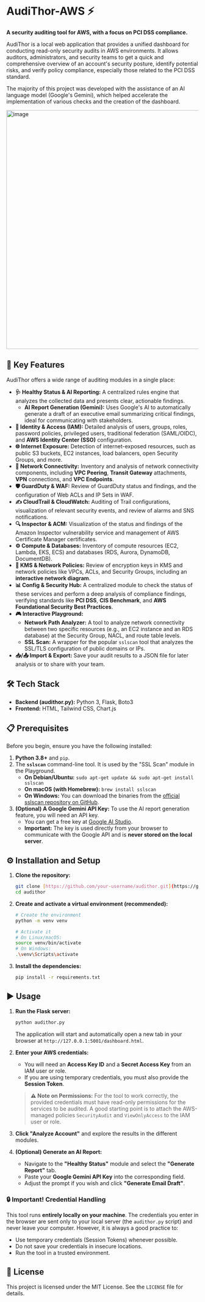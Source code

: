 # AudiThor-AWS ⚡️

**A security auditing tool for AWS, with a focus on PCI DSS compliance.**

AudiThor is a local web application that provides a unified dashboard for conducting read-only security audits in AWS environments. It allows auditors, administrators, and security teams to get a quick and comprehensive overview of an account's security posture, identify potential risks, and verify policy compliance, especially those related to the PCI DSS standard.

The majority of this project was developed with the assistance of an AI language model (Google's Gemini), which helped accelerate the implementation of various checks and the creation of the dashboard.

<img width="1848" height="625" alt="image" src="https://github.com/user-attachments/assets/b3b9e1ff-85e6-4871-be53-e9ecaaf313a8" />


## 🚀 Key Features

AudiThor offers a wide range of auditing modules in a single place:

* **🩺 Healthy Status & AI Reporting:** A centralized rules engine that analyzes the collected data and presents clear, actionable findings.
    * **AI Report Generation (Gemini):** Uses Google's AI to automatically generate a draft of an executive email summarizing critical findings, ideal for communicating with stakeholders.
* **👤 Identity & Access (IAM):** Detailed analysis of users, groups, roles, password policies, privileged users, traditional federation (SAML/OIDC), and **AWS Identity Center (SSO)** configuration.
* **🌐 Internet Exposure:** Detection of internet-exposed resources, such as public S3 buckets, EC2 instances, load balancers, open Security Groups, and more.
* **🔗 Network Connectivity:** Inventory and analysis of network connectivity components, including **VPC Peering**, **Transit Gateway** attachments, **VPN** connections, and **VPC Endpoints**.
* **🛡️ GuardDuty & WAF:** Review of GuardDuty status and findings, and the configuration of Web ACLs and IP Sets in WAF.
* **✍️ CloudTrail & CloudWatch:** Auditing of Trail configurations, visualization of relevant security events, and review of alarms and SNS notifications.
* **🔍 Inspector & ACM:** Visualization of the status and findings of the Amazon Inspector vulnerability service and management of AWS Certificate Manager certificates.
* **⚙️ Compute & Databases:** Inventory of compute resources (EC2, Lambda, EKS, ECS) and databases (RDS, Aurora, DynamoDB, DocumentDB).
* **🔐 KMS & Network Policies:** Review of encryption keys in KMS and network policies like VPCs, ACLs, and Security Groups, including an **interactive network diagram**.
* **📊 Config & Security Hub:** A centralized module to check the status of these services and perform a deep analysis of compliance findings, verifying standards like **PCI DSS**, **CIS Benchmark**, and **AWS Foundational Security Best Practices**.
* **🎮 Interactive Playground:**
    * **Network Path Analyzer:** A tool to analyze network connectivity between two specific resources (e.g., an EC2 instance and an RDS database) at the Security Group, NACL, and route table levels.
    * **SSL Scan:** A wrapper for the popular `sslscan` tool that analyzes the SSL/TLS configuration of public domains or IPs.
* **📥/📤 Import & Export:** Save your audit results to a JSON file for later analysis or to share with your team.

## 🛠️ Tech Stack

* **Backend (audithor.py):** Python 3, Flask, Boto3
* **Frontend:** HTML, Tailwind CSS, Chart.js

## 📋 Prerequisites

Before you begin, ensure you have the following installed:

1.  **Python 3.8+** and `pip`.
2.  The **`sslscan`** command-line tool. It is used by the "SSL Scan" module in the Playground.
    * **On Debian/Ubuntu:** `sudo apt-get update && sudo apt-get install sslscan`
    * **On macOS (with Homebrew):** `brew install sslscan`
    * **On Windows:** You can download the binaries from the [official sslscan repository on GitHub](https://github.com/rbsec/sslscan/releases).
3.  **(Optional) A Google Gemini API Key:** To use the AI report generation feature, you will need an API key.
    * You can get a free key at [Google AI Studio](https://aistudio.google.com/app/apikey).
    * **Important:** The key is used directly from your browser to communicate with the Google API and is **never stored on the local server**.

## ⚙️ Installation and Setup

1.  **Clone the repository:**
    ```bash
    git clone [https://github.com/your-username/audithor.git](https://github.com/your-username/audithor.git)
    cd audithor
    ```
   

2.  **Create and activate a virtual environment (recommended):**
    ```bash
    # Create the environment
    python -m venv venv

    # Activate it
    # On Linux/macOS:
    source venv/bin/activate
    # On Windows:
    .\venv\Scripts\activate
    ```
   

3.  **Install the dependencies:**
    ```bash
    pip install -r requirements.txt
    ```
   

## ▶️ Usage

1.  **Run the Flask server:**
    ```bash
    python audithor.py
    ```
    The application will start and automatically open a new tab in your browser at `http://127.0.0.1:5001/dashboard.html`.

2.  **Enter your AWS credentials:**
    * You will need an **Access Key ID** and a **Secret Access Key** from an IAM user or role.
    * If you are using temporary credentials, you must also provide the **Session Token**.

    > **⚠️ Note on Permissions:**
    > For the tool to work correctly, the provided credentials must have read-only permissions for the services to be audited. A good starting point is to attach the AWS-managed policies `SecurityAudit` and `ViewOnlyAccess` to the IAM user or role.

3.  **Click "Analyze Account"** and explore the results in the different modules.

4.  **(Optional) Generate an AI Report:**
    * Navigate to the **"Healthy Status"** module and select the **"Generate Report"** tab.
    * Paste your **Google Gemini API Key** into the corresponding field.
    * Adjust the prompt if you wish and click **"Generate Email Draft"**.

### 🔒 Important! Credential Handling

This tool runs **entirely locally on your machine**. The credentials you enter in the browser are sent only to your local server (the `audithor.py` script) and never leave your computer. However, it is always a good practice to:
* Use temporary credentials (Session Tokens) whenever possible.
* Do not save your credentials in insecure locations.
* Run the tool in a trusted environment.

## 📄 License

This project is licensed under the MIT License. See the `LICENSE` file for details.
